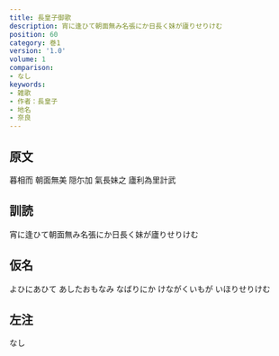```yaml
---
title: 長皇子御歌
description: 宵に逢ひて朝面無み名張にか日長く妹が廬りせりけむ
position: 60
category: 巻1
version: '1.0'
volume: 1
comparison:
- なし
keywords:
- 雑歌
- 作者：長皇子
- 地名
- 奈良
---
```


## 原文

暮相而 朝面無美 隠尓加 氣長妹之 廬利為里計武

## 訓読

宵に逢ひて朝面無み名張にか日長く妹が廬りせりけむ

## 仮名

よひにあひて あしたおもなみ なばりにか けながくいもが いほりせりけむ

## 左注

なし
